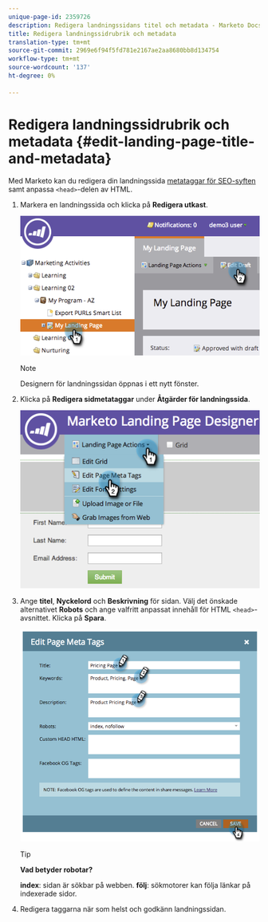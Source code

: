 ```yaml
---
unique-page-id: 2359726
description: Redigera landningssidans titel och metadata - Marketo Docs - Produktdokumentation
title: Redigera landningssidrubrik och metadata
translation-type: tm+mt
source-git-commit: 2969e6f94f5fd781e2167ae2aa8680bb8d134754
workflow-type: tm+mt
source-wordcount: '137'
ht-degree: 0%

---
```



# Redigera landningssidrubrik och metadata {#edit-landing-page-title-and-metadata}

Med Marketo kan du redigera din landningssida [metataggar för SEO-syften](https://www.w3schools.com/tags/tag_meta.asp) samt anpassa `<head>`-delen av HTML.

1. Markera en landningssida och klicka på **Redigera utkast**.

   ![](assets/image2014-9-17-11-3a39-3a21.png)

   >[!NOTE]
   >
   >Designern för landningssidan öppnas i ett nytt fönster.

1. Klicka på **Redigera sidmetataggar** under **Åtgärder för landningssida**.

   ![](assets/image2014-9-17-11-3a39-3a32.png)

1. Ange **titel**, **Nyckelord** och **Beskrivning** för sidan. Välj det önskade alternativet **Robots** och ange valfritt anpassat innehåll för HTML `<head>`-avsnittet. Klicka på **Spara**.

   ![](assets/image2014-9-17-11-3a39-3a50.png)

   >[!TIP]
   >
   >**Vad betyder  [](https://www.robotstxt.org/meta.html) robotar?**
   >
   >**index**: sidan är sökbar på webben. **följ**: sökmotorer kan följa länkar på indexerade sidor.

1. Redigera taggarna när som helst och godkänn landningssidan.
